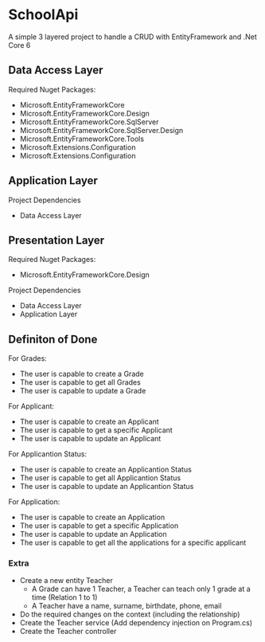 
# SchoolApi

A simple 3 layered project to handle a CRUD with EntityFramework and .Net Core 6


## Data Access Layer

Required Nuget Packages:
- Microsoft.EntityFrameworkCore
- Microsoft.EntityFrameworkCore.Design
- Microsoft.EntityFrameworkCore.SqlServer
- Microsoft.EntityFrameworkCore.SqlServer.Design
- Microsoft.EntityFrameworkCore.Tools
- Microsoft.Extensions.Configuration
- Microsoft.Extensions.Configuration

## Application Layer

Project Dependencies
- Data Access Layer

## Presentation Layer
Required Nuget Packages:
- Microsoft.EntityFrameworkCore.Design

Project Dependencies
- Data Access Layer
- Application Layer


## Definiton of Done
For Grades:
- The user is capable to create a Grade
- The user is capable to get all Grades
- The user is capable to update a Grade

For Applicant:
- The user is capable to create an Applicant
- The user is capable to get a specific Applicant
- The user is capable to update an Applicant

For Applicantion Status:
- The user is capable to create an Applicantion Status
- The user is capable to get all Applicantion Status
- The user is capable to update an Applicantion Status

For Application:
- The user is capable to create an Application
- The user is capable to get a specific Application
- The user is capable to update an Application
- The user is capable to get all the applications for a specific applicant

### Extra
- Create a new entity Teacher
    - A Grade can have 1 Teacher, a Teacher can teach only 1 grade at a time (Relation 1 to 1)
    - A Teacher have a name, surname, birthdate, phone, email
- Do the required changes on the context (including the relationship)
- Create the Teacher service (Add dependency injection on Program.cs)
- Create the Teacher controller

